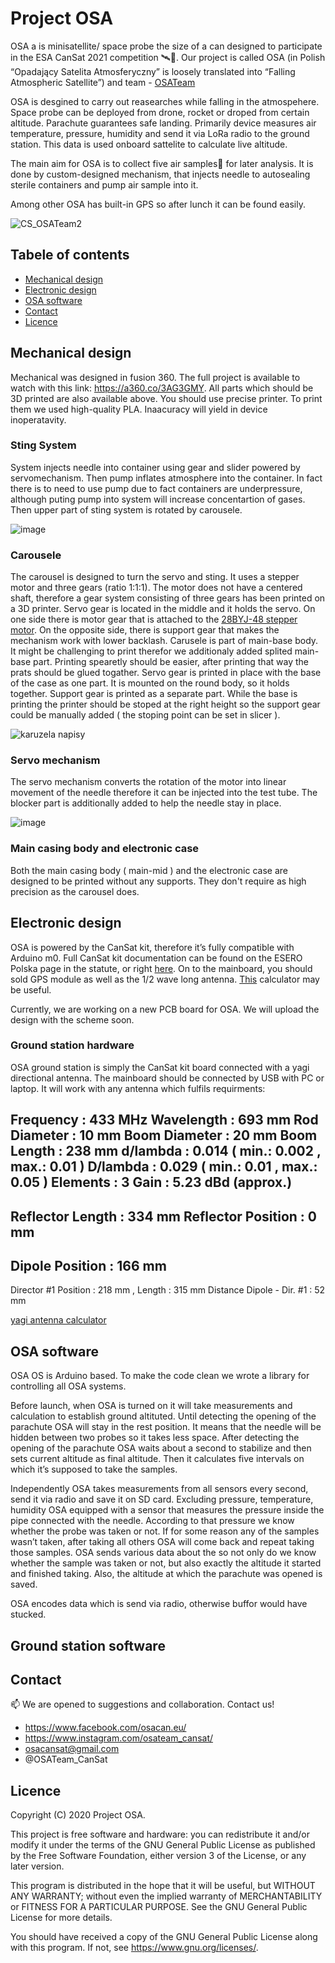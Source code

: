 #  Project OSA

OSA a is minisatellite/ space probe the size of a can designed to participate in the ESA CanSat 2021 competition 🛰️📡. Our project is called OSA (in Polish “Opadający Satelita Atmosferyczny” is loosely translated into “Falling Atmospheric Satellite”) and team - [OSATeam](https://www.osacan.eu/)

OSA is desgined to carry out reasearches while falling in the atmospehere. Space probe can be deployed from drone, rocket or droped from certain altitude. Parachute guarantees safe landing. Primarily device measures air temperature, pressure, humidity and send it via LoRa radio to the ground station. This data is used onboard sattelite to calculate live altitude. 

The main aim for OSA is to collect five air samples🧪 for later analysis. It is done by custom-designed mechanism, that injects needle to autosealing sterile containers and pump air sample into it. 

Among other OSA has built-in GPS so after lunch it can be found easily.

![CS_OSATeam2](https://user-images.githubusercontent.com/88943059/129559207-78a6c8ad-a901-497b-be1c-e3f4120bfaae.jpg)

## Tabele of contents
* [Mechanical design](#mechanical-design)
* [Electronic design](#electronic-design)
* [OSA software](#osa-software)
* [Contact](#contact)
* [Licence](#licence)
## Mechanical design
Mechanical was designed in fusion 360. The full project is available to watch with this link:
https://a360.co/3AG3GMY. 
All parts which should be 3D printed are also available above. You should use precise printer. To print them we used high-quality PLA. Inaacuracy will yield in device inoperatavity. 

### Sting System
System injects needle into container using gear and slider powered by servomechanism. Then pump inflates atmosphere into the container. In fact there is to need to use pump due to fact containers are underpressure, although puting pump into system will increase concentartion of gases. Then upper part of sting system is rotated by carousele. 

![image](https://user-images.githubusercontent.com/88943059/129552778-5c882dc0-a8d4-47ff-b7a5-c0f45c2d3af1.png)

### Carousele
The carousel is designed to turn the servo and sting. It uses a stepper motor and three gears (ratio 1:1:1). The
motor does not have a centered shaft, therefore a gear system consisting of three gears has been printed on a 3D
printer. Servo gear is located in the middle and it holds the servo. On one side there is motor gear that is attached
to the [28BYJ-48 stepper motor](https://botland.com.pl/silniki-krokowe/12807-silnik-krokowy-z-przekladnia-28byj-48-5v-01a-003nm-ze-sterownikiem-uln2003.html). On the opposite side, there is support gear that makes the mechanism work with lower
backlash. Carusele is part of main-base body. It might be challenging to print therefor we additionaly added splited main-base part. Printing spearetly should be easier, after printing that way the prats should be glued togather.
Servo gear is printed in place with the base of the case as one part. It is mounted on the round body, so
it holds together. Support gear is printed as a separate part. While the base is printing the printer should be stoped at the right
height so the support gear could be manually added ( the stoping point can be set in slicer ).

![karuzela napisy](https://user-images.githubusercontent.com/88943059/129555536-9d3b9d2f-ef83-45b0-bf1a-a581033ca1a1.gif)

### Servo mechanism
The servo mechanism converts the rotation of the motor into linear movement of the needle therefore it can be injected into the test tube.
The blocker part is additionally added to help the needle stay in place.

![image](https://user-images.githubusercontent.com/88943059/129556586-d9015ed0-de87-4853-9600-7148d6157114.png)

### Main casing body and electronic case
Both the main casing body ( main-mid ) and the electronic case are designed to be printed without any supports. They don't require as high precision as the carousel does.

## Electronic design
OSA is powered by the CanSat kit, therefore it’s fully compatible with Arduino m0. Full CanSat kit documentation can be found on the ESERO Polska page in the statute, or right [here](https://github.com/CanSatKit/Documentation). On to the mainboard, you should sold GPS module as well as the  1/2 wave long antenna. [This](https://www.changpuak.ch/electronics/yagi_uda_antenna_DL6WU.php?fbclid=IwAR0hKYk1dh2FgNYhQmpAeVwOAlgjz0rPHka-r6Hd5ZqAI7iYF1GUxPW0EE0) calculator may be useful. 

Currently, we are working on a new PCB board for OSA. We will upload the design with the scheme soon.
### Ground station hardware
OSA ground station is simply the CanSat kit board connected with a yagi directional antenna. The mainboard should be connected by USB with PC or laptop.
It will work with any antenna which fulfils requirments:

Frequency     :  433  MHz
Wavelength    :  693  mm
Rod Diameter  :  10  mm
Boom Diameter :  20  mm
Boom Length   :  238  mm
d/lambda      :  0.014    ( min.: 0.002 , max.: 0.01 )
D/lambda      :  0.029    ( min.: 0.01 , max.: 0.05 )
Elements      :  3
Gain          :  5.23 dBd (approx.)
-------------------------------------------------------------
Reflector Length   : 334 mm
Reflector Position :  0 mm
-------------------------------------------------------------
Dipole Position    : 166 mm
-------------------------------------------------------------
Director #1 Position : 218 mm ,  Length : 315 mm
Distance Dipole - Dir. #1 : 52 mm 

[yagi antenna calculator](https://www.changpuak.ch/electronics/yagi_uda_antenna_DL6WU.php)

## OSA software
OSA OS is Arduino based. To make the code clean we wrote a library for controlling all OSA systems. 

Before launch, when OSA is turned on it will take measurements and calculation to establish ground altituted. Until detecting the opening of the parachute OSA will stay in the rest position. It means that the needle will be hidden between two probes so it takes less space. After detecting the opening of the parachute OSA waits about a second to stabilize and then sets current altitude as final altitude. Then it calculates five intervals on which it’s supposed to take the samples. 

Independently OSA takes measurements from all sensors every second, send it via radio and save it on SD card. Excluding pressure, temperature, humidity OSA equipped with a sensor that measures the pressure inside the pipe connected with the needle. According to that pressure we know whether the probe was taken or not. If for some reason any of the samples wasn’t taken, after taking all others OSA will come back and repeat taking those samples. OSA sends various data about the so not only do we know whether the sample was taken or not, but also exactly the altitude it started and finished taking. Also, the altitude at which the parachute was opened is saved.

OSA encodes data which is send via radio, otherwise buffor would have stucked. 

## Ground station software

## Contact
📫 We are opened to suggestions and collaboration. Contact us!
- https://www.facebook.com/osacan.eu/
- https://www.instagram.com/osateam_cansat/
- osacansat@gmail.com
- @OSATeam_CanSat

## Licence
Copyright (C)  2020 Project OSA.

This project is free software and hardware: you can redistribute it and/or modify
    it under the terms of the GNU General Public License as published by
    the Free Software Foundation, either version 3 of the License, or
   any later version.

   This program is distributed in the hope that it will be useful,
    but WITHOUT ANY WARRANTY; without even the implied warranty of
    MERCHANTABILITY or FITNESS FOR A PARTICULAR PURPOSE.  See the
    GNU General Public License for more details.

   You should have received a copy of the GNU General Public License
    along with this program.  If not, see <https://www.gnu.org/licenses/>.
    
<!---
OSATeam-GitHub/OSATeam-GitHub is a ✨ special ✨ repository because its `README.md` (this file) appears on your GitHub profile.
You can click the Preview link to take a look at your changes.
--->
